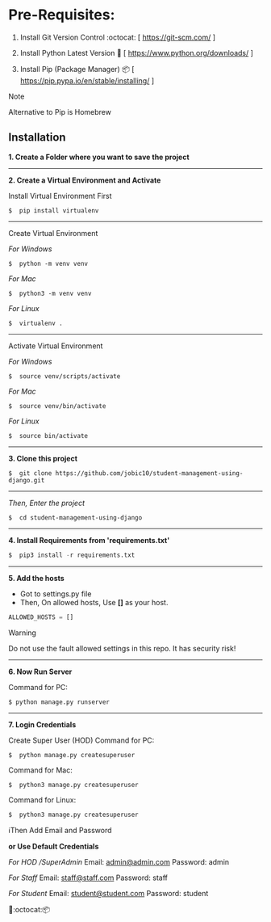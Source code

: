 # Pre-Requisites:
1. Install Git Version Control :octocat:
[ https://git-scm.com/ ]

2. Install Python Latest Version :snake:
[ https://www.python.org/downloads/ ]

3. Install Pip (Package Manager) :package:
[ https://pip.pypa.io/en/stable/installing/ ]

> [!NOTE]
> Alternative to Pip is Homebrew

## Installation
**1. Create a Folder where you want to save the project**
___
**2. Create a Virtual Environment and Activate**

Install Virtual Environment First
```
$  pip install virtualenv
```
___
Create Virtual Environment

*For Windows*
```
$  python -m venv venv
```
*For Mac*
```
$  python3 -m venv venv
```
*For Linux*
```
$  virtualenv .
```
___
Activate Virtual Environment

*For Windows*
```
$  source venv/scripts/activate
```

*For Mac*
```
$  source venv/bin/activate
```

*For Linux*
```
$  source bin/activate
```
___
**3. Clone this project**
```
$  git clone https://github.com/jobic10/student-management-using-django.git
```
___
*Then, Enter the project*
```
$  cd student-management-using-django
```
___
**4. Install Requirements from 'requirements.txt'**
``` python
$  pip3 install -r requirements.txt
```
___
**5. Add the hosts**

- Got to settings.py file 
- Then, On allowed hosts, Use **[]** as your host. 
```python
ALLOWED_HOSTS = []
```

> [!WARNING]
> Do not use the fault allowed settings in this repo. It has security risk!
___
**6. Now Run Server**

Command for PC:
```python
$ python manage.py runserver
```
___
**7. Login Credentials**

Create Super User (HOD)
Command for PC:
```
$  python manage.py createsuperuser
```

Command for Mac:
```
$  python3 manage.py createsuperuser
```

Command for Linux:
```
$  python3 manage.py createsuperuser
```


:information_source:Then Add Email and Password

**or Use Default Credentials**

*For HOD /SuperAdmin*
Email: admin@admin.com
Password: admin

*For Staff*
Email: staff@staff.com
Password: staff

*For Student*
Email: student@student.com
Password: student

:snake::octocat::package:
